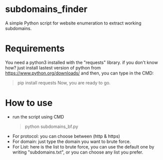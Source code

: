 # subdomains_finder
A simple Python script for website enumeration to extract working subdomains.

# Requirements
You need a python3 installed with the "requests" library.
if you don't know how? just install lastest version of python from https://www.python.org/downloads/
and then, you can type in the CMD:
  > pip install requests
Now, you are ready to go.

# How to use
- run the script using CMD
  > python subdomains_bf.py
- For protocol: you can choose between (http & https)
- For domain: just type the domain you want to brute force.
- For List: here is the list to brute force, you can use the default one by writing "subdomains.txt", or you can choose any list you prefer.
